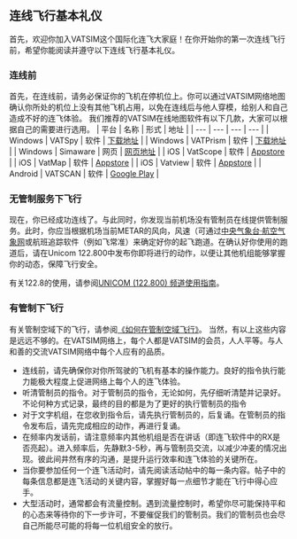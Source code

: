 ## 连线飞行基本礼仪  
首先，欢迎你加入VATSIM这个国际化连飞大家庭！在你开始你的第一次连线飞行前，希望你能阅读并遵守以下连线飞行基本礼仪。  

### 连线前 
首先，在连线前，请务必保证你的飞机在停机位上。你可以通过VATSIM网络地图确认你所处的机位上没有其他飞机占用，以免在连线后与他人穿模，给别人和自己造成不好的连飞体验。
我们推荐的VATSIM在线地图软件有以下几款，大家可以根据自己的需要进行选用。
| 平台 | 名称 | 形式 | 地址 |
| --- | --- | --- | --- |
| Windows | VATSpy | 软件 | [下载地址](https://vatspy.rosscarlson.dev/) |
| Windows | VATPrism | 软件 | [下载地址](https://vatprism.org/) |
| Windows | Simaware | 网页 | [网页地址](https://simaware.ca/) |
| iOS | VatScope | 软件 | [Appstore](https://apps.apple.com/cn/app/vatscope/id1303293807?l=zhcn) |
| iOS | VatMap | 软件 | [Appstore](https://apps.apple.com/cn/app/vatmap/id641159906?l=zhcn) |
| iOS | Vatview | 软件 | [Appstore](https://apps.apple.com/cn/app/vatview/id1562497035?l=zhcn) |
| Android | VATSCAN | 软件 | [Google Play](https://play.google.com/store/apps/details?id=com.stratospherelabs.vatscan&hl=en_US&gl=US) |


### 无管制服务下飞行

现在，你已经成功连线了。与此同时，你发现当前机场没有管制员在线提供管制服务。此时，你应当根据机场当前METAR的风向，风速（可通过[中央气象台·航空气象网](http://aviation.nmc.cn/)或航班追踪软件（例如飞常准）来确定好你的起飞跑道。在确认好你使用的跑道后，请在Unicom 122.800中发布你即将进行的动作，以便让其他机组能够掌握你的动态，保障飞行安全。

有关122.8的使用，请参阅[UNICOM (122.800) 频道使用指南](https://community.vatprc.net/t/topic/1353)。


### 有管制下飞行

有关管制空域下的飞行，请参阅[《如何在管制空域飞行》](https://community.vatprc.net/t/topic/6798/)。
当然，有以上这些内容是远远不够的。在VATSIM网络上，每个人都是VATSIM的会员，人人平等。与人和善的交流VATSIM网络中每个人应有的品质。

- 连线前，请先确保你对你所驾驶的飞机有基本的操作能力。良好的指令执行能力能极大程度上促进网络上每个人的连飞体验。
- 听清管制员的指令。对于管制员的指令，无论如何，先仔细听清楚并记录好。不论何种方式记录，最终的目的都是为了更好的执行管制员的指令
- 对于文字机组，在您收到指令后，请先执行管制员的，后复诵。在管制员的指令发布后，请先完成相应的动作，再进行复诵。
- 在频率内发话前，请注意频率内其他机组是否在讲话（即连飞软件中的RX是否亮起）。进入频率后，先静默3-5秒，再与管制员交流，以减少冲麦的情况出现。彼此间井然有序的沟通，是提升运行效率和连飞体验的关键所在。
- 当你要参加任何一个连飞活动时，请先阅读活动帖中的每一条内容。帖子中的每条信息都是连飞活动的关键内容，掌握好每一点细节才能在飞行中得心应手。
- 大型活动时，通常都会有流量控制。遇到流量控制时，希望你尽可能保持平和的心态来等待你的下一步许可，不要催促我们的管制员。我们的管制员也会尽自己所能尽可能的将每一位机组安全的放行。
